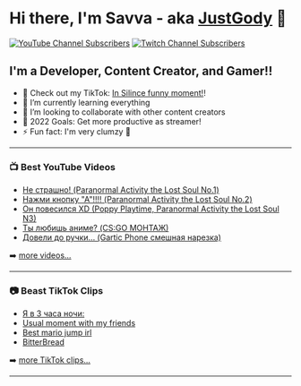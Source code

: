 # Hi there, I'm Savva - aka [JustGody][youtube] 👋 

[![YouTube Channel Subscribers](https://img.shields.io/youtube/channel/subscribers/UC9YfMG458q7TzBzmKfjd5tA?logo=youtube&logoColor=red&style=for-the-badge)][youtube]
[![Twitch Channel Subscribers](https://img.shields.io/twitch/status/justgodylcm?color=red&logo=twitch&logoColor=red&style=for-the-badge)][twitch]



## I'm a Developer, Content Creator, and Gamer!!

- 🔭 Check out my TikTok: [In Silince funny moment!][tiktok]!
- 🌱 I’m currently learning everything 
- 👯 I’m looking to collaborate with other content creators
- 🥅 2022 Goals: Get more productive as streamer!
- ⚡ Fun fact: I'm very clumzy 🤣


---

### 📺 Best YouTube Videos

<!-- YOUTUBE:START -->
- [Не страшно! (Paranormal Activity the Lost Soul No.1)](https://www.youtube.com/watch?v=CEr1HY24g1A&t)
- [Нажми кнопку "А"!!!! (Paranormal Activity the Lost Soul No.2)](https://www.youtube.com/watch?v=v8E6S9H9cSE&t)
- [Он повесился XD (Poppy Playtime, Paranormal Activity the Lost Soul N3)](https://www.youtube.com/watch?v=TA00l5ExJdQ&t)
- [Ты любишь аниме? (CS:GO МОНТАЖ)](https://www.youtube.com/watch?v=5z3I9X0FWbE)
- [Довели до ручки... (Gartic Phone смешная нарезка)](https://www.youtube.com/watch?v=6Z7QfXMQGHM)
<!-- YOUTUBE:END -->

➡️ [more videos...](https://www.youtube.com/channel/UC9YfMG458q7TzBzmKfjd5tA)

---

### 📷 Beast TikTok Clips

<!-- TIKTOK-POST-LIST:START -->
- [Я в 3 часа ночи:](https://www.tiktok.com/@justgody/video/6935776068628417798?is_copy_url=1&is_from_webapp=v1)
- [Usual moment with my friends](https://www.tiktok.com/@justgody/video/7047429105482009861?is_copy_url=1&is_from_webapp=v1)
- [Best mario jump irl](https://www.tiktok.com/@justgody/video/7032027730384309510?is_copy_url=1&is_from_webapp=v1)
- [BitterBread](https://www.tiktok.com/@justgody/video/6895722628477193473?is_copy_url=1&is_from_webapp=v1)
<!-- TOKTOK-POST-LIST:END -->

➡️ [more TikTok clips...](https://www.tiktok.com/@justgody)

---




[tiktok]: https://www.tiktok.com/@justgody/video/6982482629916413189?is_copy_url=1&is_from_webapp=v1
[youtube]: https://www.youtube.com/channel/UC9YfMG458q7TzBzmKfjd5tA
[twitch]: https://www.twitch.tv/d1gad1
